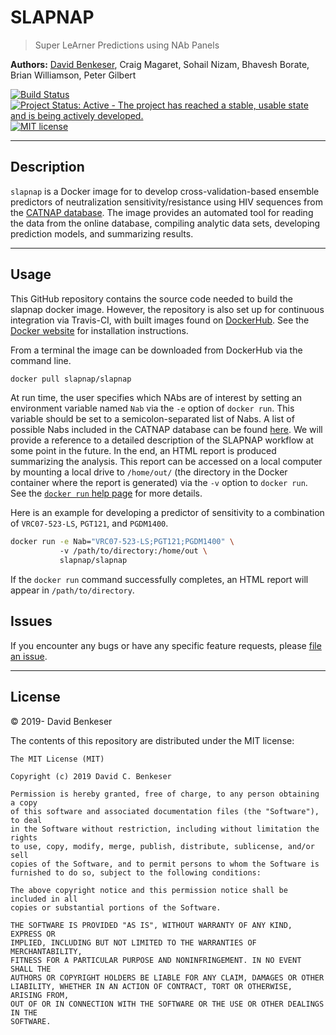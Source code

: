 
# SLAPNAP

> Super LeArner Predictions using NAb Panels

**Authors:** [David Benkeser](https://www.github.com/benkeser/), Craig
Magaret, Sohail Nizam, Bhavesh Borate, Brian Williamson, Peter Gilbert

[![Build
Status](https://travis-ci.com/benkeser/slapnap.svg?token=WgmsWkd2hyf88ZxhK8bp&branch=master)](https://travis-ci.com/benkeser/slapnap)
[![Project Status: Active - The project has reached a stable, usable
state and is being actively
developed.](http://www.repostatus.org/badges/latest/active.svg)](http://www.repostatus.org/#active)
[![MIT
license](http://img.shields.io/badge/license-MIT-brightgreen.svg)](http://opensource.org/licenses/MIT)
<!-- [![DOI](https://zenodo.org/badge/75324341.svg)](https://zenodo.org/badge/latestdoi/75324341) -->

-----

## Description

`slapnap` is a Docker image for to develop cross-validation-based
ensemble predictors of neutralization sensitivity/resistance using HIV
sequences from the [CATNAP database](http://www.hiv.lanl.gov/). The
image provides an automated tool for reading the data from the online
database, compiling analytic data sets, developing prediction models,
and summarizing results.

-----

## Usage

This GitHub repository contains the source code needed to build the
slapnap docker image. However, the repository is also set up for
continuous integration via Travis-CI, with built images found on
[DockerHub](https://cloud.docker.com/u/slapnap/repository/docker/slapnap/slapnap).
See the [Docker
website](https://docs.docker.com/docker-for-windows/install/) for
installation instructions.

From a terminal the image can be downloaded from DockerHub via the
command line.

``` bash
docker pull slapnap/slapnap
```

At run time, the user specifies which NAbs are of interest by setting an
environment variable named `Nab` via the `-e` option of `docker run`.
This variable should be set to a semicolon-separated list of Nabs. A
list of possible Nabs included in the CATNAP database can be found
[here](https://www.hiv.lanl.gov/components/sequence/HIV/neutralization/main.comp).
We will provide a reference to a detailed description of the SLAPNAP
workflow at some point in the future. In the end, an HTML report is
produced summarizing the analysis. This report can be accessed on a
local computer by mounting a local drive to `/home/out/` (the directory
in the Docker container where the report is generated) via the `-v`
option to `docker run`. See the [`docker run` help
page](https://docs.docker.com/engine/reference/run/) for more details.

Here is an example for developing a predictor of sensitivity to a
combination of `VRC07-523-LS`, `PGT121`, and `PGDM1400`.

``` bash
docker run -e Nab="VRC07-523-LS;PGT121;PGDM1400" \ 
           -v /path/to/directory:/home/out \ 
           slapnap/slapnap 
```

If the `docker run` command successfully completes, an HTML report will
appear in `/path/to/directory`.

## Issues

If you encounter any bugs or have any specific feature requests, please
[file an issue](https://github.com/benkeser/slapnap/issues).

-----

## License

© 2019- David Benkeser

The contents of this repository are distributed under the MIT license:

    The MIT License (MIT)
    
    Copyright (c) 2019 David C. Benkeser
    
    Permission is hereby granted, free of charge, to any person obtaining a copy
    of this software and associated documentation files (the "Software"), to deal
    in the Software without restriction, including without limitation the rights
    to use, copy, modify, merge, publish, distribute, sublicense, and/or sell
    copies of the Software, and to permit persons to whom the Software is
    furnished to do so, subject to the following conditions:
    
    The above copyright notice and this permission notice shall be included in all
    copies or substantial portions of the Software.
    
    THE SOFTWARE IS PROVIDED "AS IS", WITHOUT WARRANTY OF ANY KIND, EXPRESS OR
    IMPLIED, INCLUDING BUT NOT LIMITED TO THE WARRANTIES OF MERCHANTABILITY,
    FITNESS FOR A PARTICULAR PURPOSE AND NONINFRINGEMENT. IN NO EVENT SHALL THE
    AUTHORS OR COPYRIGHT HOLDERS BE LIABLE FOR ANY CLAIM, DAMAGES OR OTHER
    LIABILITY, WHETHER IN AN ACTION OF CONTRACT, TORT OR OTHERWISE, ARISING FROM,
    OUT OF OR IN CONNECTION WITH THE SOFTWARE OR THE USE OR OTHER DEALINGS IN THE
    SOFTWARE.
